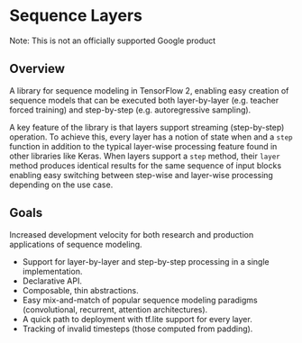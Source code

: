 # Sequence Layers

Note: This is not an officially supported Google product

## Overview

A library for sequence modeling in TensorFlow 2, enabling easy creation of
sequence models that can be executed both layer-by-layer (e.g. teacher forced
training) and step-by-step (e.g. autoregressive sampling).

A key feature of the library is that layers support streaming (step-by-step)
operation. To achieve this, every layer has a notion of state when and a `step`
function in addition to the typical layer-wise processing feature found in other
libraries like Keras. When layers support a `step` method, their `layer` method
produces identical results for the same sequence of input blocks enabling easy
switching between step-wise and layer-wise processing depending on the use case.

## Goals

Increased development velocity for both research and production applications of
sequence modeling.

*   Support for layer-by-layer and step-by-step processing in a single
    implementation.
*   Declarative API.
*   Composable, thin abstractions.
*   Easy mix-and-match of popular sequence modeling paradigms (convolutional,
    recurrent, attention architectures).
*   A quick path to deployment with tf.lite support for every layer.
*   Tracking of invalid timesteps (those computed from padding).
